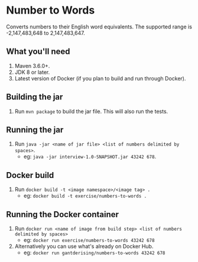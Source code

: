 # Number to Words
Converts numbers to their English word equivalents. The supported range is -2,147,483,648 to 2,147,483,647.

## What you'll need
1. Maven 3.6.0+.
1. JDK 8 or later.
1. Latest version of Docker (if you plan to build and run through Docker).

## Building the jar
1. Run `mvn package` to build the jar file. This will also run the tests.

## Running the jar
1. Run `java -jar <name of jar file> <list of numbers delimited by spaces>`.
    - eg: `java -jar interview-1.0-SNAPSHOT.jar 43242 678`.

## Docker build
1. Run `docker build -t <image namespace>/<image tag> .`
    - eg: `docker build -t exercise/numbers-to-words .`

## Running the Docker container
1. Run `docker run <name of image from build step> <list of numbers delimited by spaces>`
    - eg: `docker run exercise/numbers-to-words 43242 678`
1. Alternatively you can use what's already on Docker Hub.
    - eg: `docker run gantderising/numbers-to-words 43242 678`

